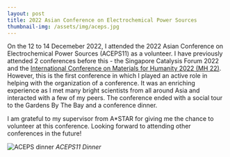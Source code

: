 ```yaml
---
layout: post
title: 2022 Asian Conference on Electrochemical Power Sources 
thumbnail-img: /assets/img/aceps.jpg
---
```


On the 12 to 14 Decemeber 2022, I attended the 2022 Asian Conference on Electrochemical Power Sources (ACEPS11) as a volunteer. I have previously attended 2 conferences before this - the Singapore Catalysis Forum 2022 and the [International Conference on Materials for Humanity 2022 (MH 22)](https://mrs.org.sg/event/mh22/). However, this is the first conference in which I played an active role in helping with the organization of a conference. It was an enriching experience as I met many bright scientists from all around Asia and interacted with a few of my peers. The conference ended with a social tour to the Gardens By The Bay and a conference dinner.  

I am grateful to my supervisor from A*STAR for giving me the chance to volunteer at this conference. Looking forward to attending other conferences in the future!

![ACEPS dinner](/assets/img/aceps.jpg)
*ACEPS11 Dinner*